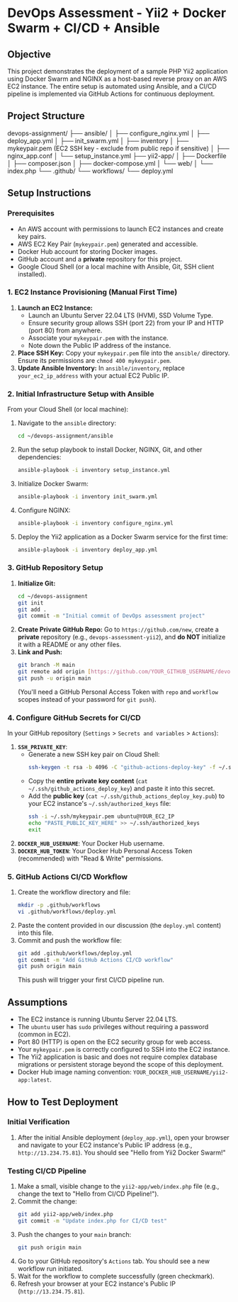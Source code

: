 # DevOps Assessment - Yii2 + Docker Swarm + CI/CD + Ansible

## Objective
This project demonstrates the deployment of a sample PHP Yii2 application using Docker Swarm and NGINX as a host-based reverse proxy on an AWS EC2 instance. The entire setup is automated using Ansible, and a CI/CD pipeline is implemented via GitHub Actions for continuous deployment.

## Project Structure
devops-assignment/
├── ansible/
│   ├── configure_nginx.yml
│   ├── deploy_app.yml
│   ├── init_swarm.yml
│   ├── inventory
│   ├── mykeypair.pem (EC2 SSH key - exclude from public repo if sensitive)
│   ├── nginx_app.conf
│   └── setup_instance.yml
├── yii2-app/
│   ├── Dockerfile
│   ├── composer.json
│   ├── docker-compose.yml
│   └── web/
│       └── index.php
└── .github/
    └── workflows/
        └── deploy.yml

## Setup Instructions

### Prerequisites
* An AWS account with permissions to launch EC2 instances and create key pairs.
* AWS EC2 Key Pair (`mykeypair.pem`) generated and accessible.
* Docker Hub account for storing Docker images.
* GitHub account and a **private** repository for this project.
* Google Cloud Shell (or a local machine with Ansible, Git, SSH client installed).

### 1. EC2 Instance Provisioning (Manual First Time)
1.  **Launch an EC2 Instance:**
    * Launch an Ubuntu Server 22.04 LTS (HVM), SSD Volume Type.
    * Ensure security group allows SSH (port 22) from your IP and HTTP (port 80) from anywhere.
    * Associate your `mykeypair.pem` with the instance.
    * Note down the Public IP address of the instance.
2.  **Place SSH Key:** Copy your `mykeypair.pem` file into the `ansible/` directory. Ensure its permissions are `chmod 400 mykeypair.pem`.
3.  **Update Ansible Inventory:** In `ansible/inventory`, replace `your_ec2_ip_address` with your actual EC2 Public IP.

### 2. Initial Infrastructure Setup with Ansible
From your Cloud Shell (or local machine):
1.  Navigate to the `ansible` directory:
    ```bash
    cd ~/devops-assignment/ansible
    ```
2.  Run the setup playbook to install Docker, NGINX, Git, and other dependencies:
    ```bash
    ansible-playbook -i inventory setup_instance.yml
    ```
3.  Initialize Docker Swarm:
    ```bash
    ansible-playbook -i inventory init_swarm.yml
    ```
4.  Configure NGINX:
    ```bash
    ansible-playbook -i inventory configure_nginx.yml
    ```
5.  Deploy the Yii2 application as a Docker Swarm service for the first time:
    ```bash
    ansible-playbook -i inventory deploy_app.yml
    ```

### 3. GitHub Repository Setup
1.  **Initialize Git:**
    ```bash
    cd ~/devops-assignment
    git init
    git add .
    git commit -m "Initial commit of DevOps assessment project"
    ```
2.  **Create Private GitHub Repo:** Go to `https://github.com/new`, create a **private** repository (e.g., `devops-assessment-yii2`), and **do NOT** initialize it with a README or any other files.
3.  **Link and Push:**
    ```bash
    git branch -M main
    git remote add origin [https://github.com/YOUR_GITHUB_USERNAME/devops-assessment-yii2.git](https://github.com/YOUR_GITHUB_USERNAME/devops-assessment-yii2.git)
    git push -u origin main
    ```
    (You'll need a GitHub Personal Access Token with `repo` and `workflow` scopes instead of your password for `git push`).

### 4. Configure GitHub Secrets for CI/CD
In your GitHub repository (`Settings` > `Secrets and variables` > `Actions`):
1.  **`SSH_PRIVATE_KEY`**:
    * Generate a new SSH key pair on Cloud Shell:
        ```bash
        ssh-keygen -t rsa -b 4096 -C "github-actions-deploy-key" -f ~/.ssh/github_actions_deploy_key -N ""
        ```
    * Copy the **entire private key content** (`cat ~/.ssh/github_actions_deploy_key`) and paste it into this secret.
    * Add the **public key** (`cat ~/.ssh/github_actions_deploy_key.pub`) to your EC2 instance's `~/.ssh/authorized_keys` file:
        ```bash
        ssh -i ~/.ssh/mykeypair.pem ubuntu@YOUR_EC2_IP
        echo "PASTE_PUBLIC_KEY_HERE" >> ~/.ssh/authorized_keys
        exit
        ```
2.  **`DOCKER_HUB_USERNAME`**: Your Docker Hub username.
3.  **`DOCKER_HUB_TOKEN`**: Your Docker Hub Personal Access Token (recommended) with "Read & Write" permissions.

### 5. GitHub Actions CI/CD Workflow
1.  Create the workflow directory and file:
    ```bash
    mkdir -p .github/workflows
    vi .github/workflows/deploy.yml
    ```
2.  Paste the content provided in our discussion (the `deploy.yml` content) into this file.
3.  Commit and push the workflow file:
    ```bash
    git add .github/workflows/deploy.yml
    git commit -m "Add GitHub Actions CI/CD workflow"
    git push origin main
    ```
    This push will trigger your first CI/CD pipeline run.

## Assumptions
* The EC2 instance is running Ubuntu Server 22.04 LTS.
* The `ubuntu` user has `sudo` privileges without requiring a password (common in EC2).
* Port 80 (HTTP) is open on the EC2 security group for web access.
* Your `mykeypair.pem` is correctly configured to SSH into the EC2 instance.
* The Yii2 application is basic and does not require complex database migrations or persistent storage beyond the scope of this deployment.
* Docker Hub image naming convention: `YOUR_DOCKER_HUB_USERNAME/yii2-app:latest`.

## How to Test Deployment

### Initial Verification
1.  After the initial Ansible deployment (`deploy_app.yml`), open your browser and navigate to your EC2 instance's Public IP address (e.g., `http://13.234.75.81`). You should see "Hello from Yii2 Docker Swarm!"

### Testing CI/CD Pipeline
1.  Make a small, visible change to the `yii2-app/web/index.php` file (e.g., change the text to "Hello from CI/CD Pipeline!").
2.  Commit the change:
    ```bash
    git add yii2-app/web/index.php
    git commit -m "Update index.php for CI/CD test"
    ```
3.  Push the changes to your `main` branch:
    ```bash
    git push origin main
    ```
4.  Go to your GitHub repository's `Actions` tab. You should see a new workflow run initiated.
5.  Wait for the workflow to complete successfully (green checkmark).
6.  Refresh your browser at your EC2 instance's Public IP (`http://13.234.75.81`).

